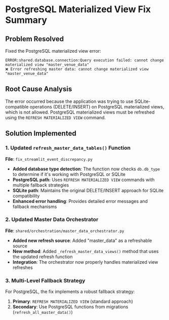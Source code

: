 # PostgreSQL Materialized View Fix Summary

## Problem Resolved

Fixed the PostgreSQL materialized view error:

```
ERROR:shared.database.connection:Query execution failed: cannot change materialized view "master_venue_data"
❌ Error refreshing master data: cannot change materialized view "master_venue_data"
```

## Root Cause Analysis

The error occurred because the application was trying to use SQLite-compatible operations (DELETE/INSERT) on PostgreSQL materialized views, which is not allowed. PostgreSQL materialized views must be refreshed using the `REFRESH MATERIALIZED VIEW` command.

## Solution Implemented

### 1. Updated `refresh_master_data_tables()` Function

**File**: `fix_streamlit_event_discrepancy.py`

- **Added database type detection**: The function now checks `db.db_type` to determine if it's working with PostgreSQL or SQLite
- **PostgreSQL path**: Uses `REFRESH MATERIALIZED VIEW` commands with multiple fallback strategies
- **SQLite path**: Maintains the original DELETE/INSERT approach for SQLite compatibility
- **Enhanced error handling**: Provides detailed error messages and fallback mechanisms

### 2. Updated Master Data Orchestrator

**File**: `shared/orchestration/master_data_orchestrator.py`

- **Added new refresh source**: Added "master_data" as a refreshable source
- **New method**: Added `_refresh_master_data_views()` method that uses the updated refresh function
- **Integration**: The orchestrator now properly handles materialized view refreshes

### 3. Multi-Level Fallback Strategy

For PostgreSQL, the fix implements a robust fallback strategy:

1. **Primary**: `REFRESH MATERIALIZED VIEW` (standard approach)
2. **Secondary**: Use PostgreSQL functions from migrations (`refresh_all_master_data()`)

